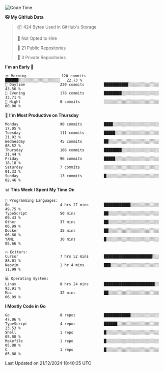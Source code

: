 <!--START_SECTION:waka-->
![Code Time](http://img.shields.io/badge/Code%20Time-1%2C012%20hrs%2037%20mins-blue)

**🐱 My GitHub Data** 

> 📦 424 Bytes Used in GitHub's Storage 
 > 
> 🚫 Not Opted to Hire
 > 
> 📜 21 Public Repositories 
 > 
> 🔑 3 Private Repositories 
 > 
**I'm an Early 🐤** 

```text
🌞 Morning                120 commits         ██████░░░░░░░░░░░░░░░░░░░   22.73 % 
🌆 Daytime                230 commits         ███████████░░░░░░░░░░░░░░   43.56 % 
🌃 Evening                178 commits         ████████░░░░░░░░░░░░░░░░░   33.71 % 
🌙 Night                  0 commits           ░░░░░░░░░░░░░░░░░░░░░░░░░   00.00 % 
```
📅 **I'm Most Productive on Thursday** 

```text
Monday                   90 commits          ████░░░░░░░░░░░░░░░░░░░░░   17.05 % 
Tuesday                  111 commits         █████░░░░░░░░░░░░░░░░░░░░   21.02 % 
Wednesday                45 commits          ██░░░░░░░░░░░░░░░░░░░░░░░   08.52 % 
Thursday                 166 commits         ████████░░░░░░░░░░░░░░░░░   31.44 % 
Friday                   96 commits          █████░░░░░░░░░░░░░░░░░░░░   18.18 % 
Saturday                 7 commits           ░░░░░░░░░░░░░░░░░░░░░░░░░   01.33 % 
Sunday                   13 commits          █░░░░░░░░░░░░░░░░░░░░░░░░   02.46 % 
```


📊 **This Week I Spent My Time On** 

```text
💬 Programming Languages: 
Go                       4 hrs 27 mins       ████████████░░░░░░░░░░░░░   49.75 % 
TypeScript               50 mins             ██░░░░░░░░░░░░░░░░░░░░░░░   09.43 % 
Other                    37 mins             ██░░░░░░░░░░░░░░░░░░░░░░░   06.99 % 
Docker                   35 mins             ██░░░░░░░░░░░░░░░░░░░░░░░   06.60 % 
YAML                     30 mins             █░░░░░░░░░░░░░░░░░░░░░░░░   05.66 % 

🔥 Editors: 
Cursor                   7 hrs 52 mins       ██████████████████████░░░   88.01 % 
Neovim                   1 hr 4 mins         ███░░░░░░░░░░░░░░░░░░░░░░   11.99 % 

💻 Operating System: 
Linux                    8 hrs 24 mins       ███████████████████████░░   93.91 % 
Mac                      32 mins             ██░░░░░░░░░░░░░░░░░░░░░░░   06.09 % 
```

**I Mostly Code in Go** 

```text
Go                       8 repos             ████████████░░░░░░░░░░░░░   47.06 % 
TypeScript               4 repos             ██████░░░░░░░░░░░░░░░░░░░   23.53 % 
Shell                    1 repo              █░░░░░░░░░░░░░░░░░░░░░░░░   05.88 % 
Makefile                 1 repo              █░░░░░░░░░░░░░░░░░░░░░░░░   05.88 % 
C                        1 repo              █░░░░░░░░░░░░░░░░░░░░░░░░   05.88 % 
```




 Last Updated on 21/12/2024 18:40:35 UTC
<!--END_SECTION:waka-->
